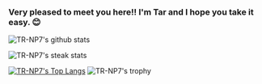 ### Very pleased to meet you here!! I'm Tar and I hope you take it easy. 😊

<!--
**TR-NP7/TR-NP7** is a ✨ _special_ ✨ repository because its `README.md` (this file) appears on your GitHub profile.

Here are some ideas to get you started:

- 🔭 I’m currently working on ...
- 🌱 I’m currently learning ...
- 👯 I’m looking to collaborate on ...
- 🤔 I’m looking for help with ...
- 💬 Ask me about ...
- 📫 How to reach me: ...
- 😄 Pronouns: ...
- ⚡ Fun fact: ...
-->

![TR-NP7's github stats](https://github-readme-streak-stats.herokuapp.com/?user=TR-NP7&count_private=true&theme=vue)

![TR-NP7's steak stats](https://github-readme-stats.vercel.app/api?username=TR-NP7&count_private=true&show_icons=true&theme=vue)

[![TR-NP7's Top Langs](https://github-readme-stats.vercel.app/api/top-langs/?username=TR-NP7&layout=compact)](https://github.com/anuraghazra/github-readme-stats)
![TR-NP7's trophy](https://github-profile-trophy.vercel.app/?username=TR-NP7&theme=vue&rank=SECRET,SSS,SS,S,AAA,AA,A)
